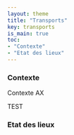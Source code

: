 ```yaml
---
layout: theme
title: "Transports"
key: transports
is_main: true
toc:
- "Contexte"
- "Etat des lieux"
---
```


### Contexte
Contexte AX

TEST 

### Etat des lieux 
